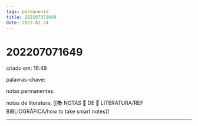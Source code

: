 ```yaml
---
tags: permanente
title: 202207071649
date: 2023-02-24
---
```

# 202207071649
criado em: 16:49

palavras-chave:

notas permanentes:

notas de literatura: [[📚 NOTAS 📖 DE 📘 LITERATURA/REF BIBLIOGRÁFICA/how to take smart notes]]

---

